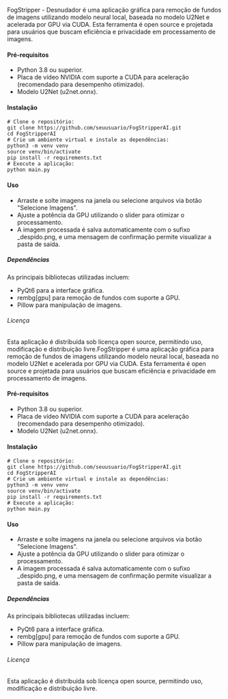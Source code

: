 FogStripper - Desnudador é uma aplicação gráfica para remoção de fundos de imagens utilizando modelo neural local, baseada no modelo U2Net e acelerada por GPU via CUDA. Esta ferramenta é open source e projetada para usuários que buscam eficiência e privacidade em processamento de imagens.


#### Pré-requisitos

- Python 3.8 ou superior.
- Placa de vídeo NVIDIA com suporte a CUDA para aceleração (recomendado para desempenho otimizado).
- Modelo U2Net (u2net.onnx).

#### Instalação



```
# Clone o repositório:
git clone https://github.com/seuusuario/FogStripperAI.git
cd FogStripperAI
# Crie um ambiente virtual e instale as dependências:
python3 -m venv venv
source venv/bin/activate
pip install -r requirements.txt
# Execute a aplicação:
python main.py 
```

#### Uso
- Arraste e solte imagens na janela ou selecione arquivos via botão "Selecione Imagens".
- Ajuste a potência da GPU utilizando o slider para otimizar o processamento.
- A imagem processada é salva automaticamente com o sufixo _despido.png, e uma mensagem de confirmação permite visualizar a pasta de saída.

##### Dependências
As principais bibliotecas utilizadas incluem:

- PyQt6 para a interface gráfica.
- rembg[gpu] para remoção de fundos com suporte a GPU.
- Pillow para manipulação de imagens.

###### Licença
Esta aplicação é distribuída sob licença open source, permitindo uso, modificação e distribuição livre.FogStripper é uma aplicação gráfica para remoção de fundos de imagens utilizando modelo neural local, baseada no modelo U2Net e acelerada por GPU via CUDA. Esta ferramenta é open source e projetada para usuários que buscam eficiência e privacidade em processamento de imagens.


#### Pré-requisitos

- Python 3.8 ou superior.
- Placa de vídeo NVIDIA com suporte a CUDA para aceleração (recomendado para desempenho otimizado).
- Modelo U2Net (u2net.onnx).

#### Instalação



```
# Clone o repositório:
git clone https://github.com/seuusuario/FogStripperAI.git
cd FogStripperAI
# Crie um ambiente virtual e instale as dependências:
python3 -m venv venv
source venv/bin/activate
pip install -r requirements.txt
# Execute a aplicação:
python main.py 
```

#### Uso
- Arraste e solte imagens na janela ou selecione arquivos via botão "Selecione Imagens".
- Ajuste a potência da GPU utilizando o slider para otimizar o processamento.
- A imagem processada é salva automaticamente com o sufixo _despido.png, e uma mensagem de confirmação permite visualizar a pasta de saída.

##### Dependências
As principais bibliotecas utilizadas incluem:

- PyQt6 para a interface gráfica.
- rembg[gpu] para remoção de fundos com suporte a GPU.
- Pillow para manipulação de imagens.

###### Licença
Esta aplicação é distribuída sob licença open source, permitindo uso, modificação e distribuição livre.
